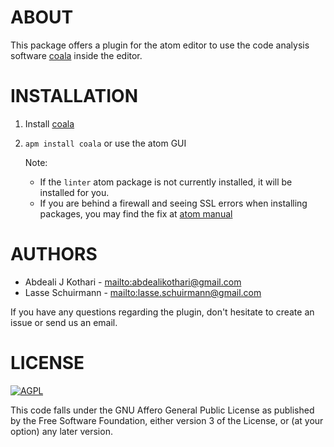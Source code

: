 # ABOUT

This package offers a plugin for the atom editor to use the code analysis
software [coala](https://github.com/coala/coala) inside the
editor.

# INSTALLATION

1.  Install [coala](https://github.com/coala/coala)
2.  `apm install coala` or use the atom GUI

    Note:
     * If the `linter` atom package is not currently installed, it will be installed for you.
     * If you are behind a firewall and seeing SSL errors when installing packages, you may find the fix at [atom manual](http://flight-manual.atom.io/getting-started/sections/installing-atom/#setting-up-a-proxy)

# AUTHORS

*   Abdeali J Kothari - <mailto:abdealikothari@gmail.com>
*   Lasse Schuirmann - <mailto:lasse.schuirmann@gmail.com>

If you have any questions regarding the plugin, don't hesitate
to create an issue or send us an email.

# LICENSE

[![AGPL](https://img.shields.io/github/license/coala/coala.svg)](https://www.gnu.org/licenses/agpl-3.0.html)

This code falls under the GNU Affero General Public License as
published by the Free Software Foundation, either version 3 of
the License, or (at your option) any later version.
